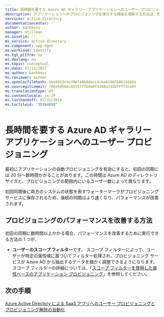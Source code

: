 ```yaml
---
title: 長時間を要する Azure AD ギャラリー アプリケーションへのユーザー プロビジョニング | Microsoft Docs
description: アプリケーションへのプロビジョニングを実行する理由を理解する方法は、想像以上に時間がかかる可能性があります。
services: active-directory
documentationcenter: ''
author: barbkess
manager: mtillman
ms.assetid: ''
ms.service: active-directory
ms.component: app-mgmt
ms.workload: identity
ms.tgt_pltfrm: na
ms.devlang: na
ms.topic: conceptual
ms.date: 07/11/2017
ms.author: barbkess
ms.reviewer: asteen
ms.openlocfilehash: 5be6933c4cd9efa4b8decc4cba6298f18610266a
ms.sourcegitcommit: f86e5d5b6cb5157f7bde6f4308a332bfff73ca0f
ms.translationtype: HT
ms.contentlocale: ja-JP
ms.lasthandoff: 07/31/2018
ms.locfileid: "39364699"
---
```

# <a name="user-provisioning-to-an-azure-ad-gallery-application-is-taking-hours-or-more"></a>長時間を要する Azure AD ギャラリー アプリケーションへのユーザー プロビジョニング

最初にアプリケーションの自動プロビジョニングを有効にすると、初回の同期には 20 分～数時間かかることがあります。この時間は Azure AD のディレクトリ サイズと、プロビジョニングの範囲内にいるユーザー数によって異なります。 

初回同期後に両方のシステムの状態を表すウォーターマークがプロビジョニング サービスに保存されるため、後続の同期はより速くなり、パフォーマンスが改善されます。

## <a name="how-to-improve-provisioning-performance"></a>プロビジョニングのパフォーマンスを改善する方法

初回の同期に数時間以上かかる場合、パフォーマンスを改善するために実行できる方法の 1 つが、

-   **ユーザーのスコープ フィルター**です。 スコープ フィルターによって、ユーザーが特定の属性値に基づいてフィルター処理され、プロビジョニング サービスが Azure AD から抽出するデータを細かく調整できるようになります。 スコープ フィルターの詳細については、「[スコープ フィルターを使用した属性ベースのアプリケーション プロビジョニング](https://docs.microsoft.com/azure/active-directory/active-directory-saas-scoping-filters)」を参照してください。

## <a name="next-steps"></a>次の手順
[Azure Active Directory による SaaS アプリへのユーザー プロビジョニングとプロビジョニング解除の自動化](active-directory-saas-app-provisioning.md)


